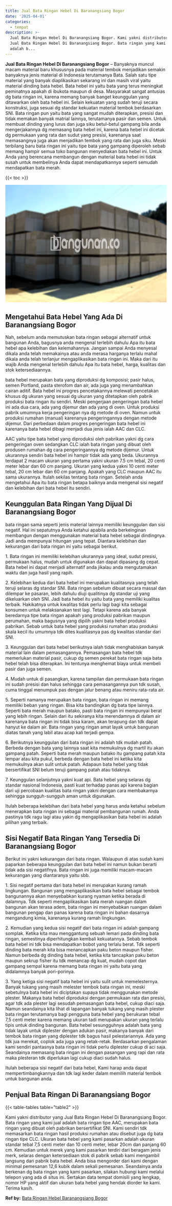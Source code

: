 ```yaml
---
title: Jual Bata Ringan Hebel Di Baranangsiang Bogor
date: '2025-04-01'
categories:
  - tempat
description: >-
  Jual Bata Ringan Hebel Di Baranangsiang Bogor. Kami yakni distributor yang
  Jual Bata Ringan Hebel Di Baranangsiang Bogor. Bata ringan yang kami jual
  adalah b...
---
```


**Jual Bata Ringan Hebel Di Baranangsiang Bogor** – Banyaknya muncul macam material baru khususnya pada material tembok menjadikan semakin banyaknya jenis material di Indonesia terutamanya Bata. Salah satu tipe material yang banyak diaplikasikan sekarang ini dan masih viral yaitu material dinding bata hebel. Bata hebel ini yaitu bata yang terus meningkat peminatnya apakah di ibukota maupun di desa. Masyarakat sangat antusias dg bata ringan ini, karena memang banyak banget keunggulan yang ditawarkan oleh bata hebel ini. Selain kekuatan yang sudah teruji secara konstruksi, juga sesuai dg standar kekuatan material tembok berdasarkan SNI. Bata ringan pun yaitu bata yang sangat mudah diterapkan, presisi dan tidak memakan banyak matrial lainnya, terutamanya pasir dan semen. Untuk membuat dinding yang lurus dan juga siku betul-betul gampang bila anda mengerjakannya dg memasang bata hebel ini, karena bata hebel ini dicetak dg permukaan yang rata dan sudut yang presisi, karenanya saat memasangnya juga akan menjadikan tembok yang rata dan juga siku. Meski terbilang baru bata ringan ini yaitu tipe bata yang gampang diperoleh sebab memang hampir semua toko bangunan menyediakan bata hebel ini. Untuk Anda yang berencana membangun dengan material bata hebel ini tidak susah untuk membelinya Anda dapat mendapatkannya seperti semudah mendapatkan bata merah.

{{< toc >}}

![Jual Bata Ringan Hebel Di Baranangsiang Bogor](/images/jual-hebel-murah-35.png)

## Mengetahui Bata Hebel Yang Ada Di Baranangsiang Bogor

Nah, sebelum anda memutuskan bata ringan sebagai alternatif untuk bangunan Anda, bagusnya anda mengenal terlebih dahulu Apa itu bata hebel apa kelebihan dan kelemahannya. Jangan sampai Anda menyesal dikala anda telah memakainya atau anda merasa harganya terlalu mahal dikala anda telah terlanjur mengaplikasikan bata ringan ini. Maka dari itu wajib Anda mengenal terlebih dahulu Apa itu bata hebel, harga, kualitas dan stok ketersediaannya.

bata hebel merupakan bata yang diproduksi dg komposisi; pasir halus, semen Portland, pasta sterofom dan air, ada juga yang menambahkan cairan aditif. Bata hebel ini progres pencetakannya melewati pencetakan khusus dg ukuran yang sesuai dg ukuran yang ditetapkan oleh pabrik produksi bata ringan itu sendiri. Meski pengerjaan pengeringan bata hebel ini ada dua cara, ada yang dijemur dan ada yang di oven. Untuk produksi pabrik umumnya kerja pengeringan nya dg metode di oven. Namun untuk produksi rumahan (manual) karenanya pengeringannya dengan metode dijemur. Dari perbedaan dalam progres pengeringan bata hebel ini karenanya bata hebel dibagi menjadi dua jenis ialah AAC dan CLC.

AAC yaitu tipe bata hebel yang diproduksi oleh pabrikan yakni dg cara pengeringan oven sedangkan CLC ialah bata ringan yang dibuat oleh produsen rumahan dg cara pengeringannya dg metode dijemur. Untuk ukurannya sendiri bata hebel ini hampir tidak ada yang beda. Ukurannya terdapat 2 macam ukuran yang pertama yakni ukuran 7.5 cm tebal, 20 centi meter lebar dan 60 cm panjang. Ukuran yang kedua yakni 10 centi meter tebal, 20 cm lebar dan 60 cm panjang. Apakah yang CLC maupun AAC itu sama ukurannya. Itulah sekilas tentang bata ringan. Setelah anda mengetahui Apa itu bata ringan betapa baiknya anda mengenal sisi negatif dan kelebihan dari bata hebel itu sendiri.

## Keunggulan Bata Ringan Yang Dijual Di Baranangsiang Bogor

bata ringan sama seperti jenis material lainnya memiliki keunggulan dan sisi negatif. Hal ini sepatutnya Anda ketahui apabila anda berkeinginan membangun dengan menggunakan material bata hebel sebagai dindingnya. Jadi anda mempunyai hitungan yang tepat. Diantara kelebihan dan kekurangan dari bata ringan ini yaitu sebagai berikut.

1\. Bata ringan ini memiliki kelebihan ukurannya yang ideal, sudut presisi, permukaan halus, mudah untuk digunakan dan dapat dipasang dg cepat. Bata hebel ini dapat menjadi alternatif anda jikalau anda mengutamakan waktu dan juga hasil yang rapih.

2\. Kelebihan kedua dari bata hebel ini merupakan kualitasnya yang telah teruji selaras dg standar SNI. Bata ringan sebelum dibuat secara massal dan dilempar ke pasaran, lebih dahulu diuji qualitinya dg standar uji yang dikeluarkan oleh SNI. Jadi bata hebel itu yaitu bata yang memiliki kualitas terbaik. Hakikatnya untuk kwalitas tidak perlu lagi bagi kita sebagai konsumen untuk melaksanakan test lagi. Tetapi karena ada banyak beredarnya tipe bata ringan apakah yang produksi pabrikan maupun perumahan, maka bagusnya yang dipilih yakni bata hebel produksi pabrikan. Sebab untuk bata hebel yang produksi rumahan atau produksi skala kecil itu umumnya tdk dites kualitasnya pas dg kwalitas standar dari SNI.

3\. Keunggulan dari bata hebel berikutnya ialah tidak menghabiskan banyak material lain dalam pemasangannya. Pemasangan bata hebel tdk memerlukan material pasir, cukup dg semen perekat bata ringan saja bata hebel telah bisa diterapkan. Ini tentunya menghemat biaya untuk membeli pasir dan juga semen.

4\. Mudah untuk di pasangkan, karena tampilan dan permukaan bata ringan ini sudah presisi dan halus sehingga cara pemasangannya pun tdk susah, cuma tinggal menumpuk pas dengan jalur benang atau meniru rata-rata air.

5\. Seperti namanya merupakan bata ringan, bata ringan ini memang memiliki beban yang ringan. Bisa kita bandingkan dg bata tipe lainnya. Seperti bata merah maupun batako, pasti bata ringan ini mempunyai berat yang lebih ringan. Selain dari itu sekiranya kita merendamnya di dalam air karenanya bata ringan ini tidak bisa karam, akan terapung dan tdk dapat hanyut ke dalam air. Bata ringan yang ringan amat layak untuk bangunan diatas tanah yang labil atau acap kali terjadi gempa.

6\. Berikutnya keunggulan dari bata ringan ini adalah tdk mudah patah. Berbeda dengan bata yang lainnya saat kita memukulnya dg martil itu akan gampang patah. Seperti bata merah maupun batako itu gampang patah kita lempar atau kita pukul, berbeda dengan bata hebel ini ketika kita memukulnya akan sulit untuk patah. Adapaun bata hebel yang tidak bersertifikat SNI belum teruji gampang patah atau tidaknya.

7\. Keunggulan selanjutnya yakni kuat api. Bata hebel yang selaras dg standar nasional Indonesia, pasti kuat terhadap panas api karena bagian dari uji percobaan kualitas bata ringan yakni dengan cara membakarnya sehingga sungguh-sungguh aman untuk digunakan.

Itulah beberapa kelebihan dari bata hebel yang harus anda ketahui sebelum menerapkan bata ringan ini sebagai material pembangunan rumah. Anda pastinya tdk ragu lagi atau yakin dg mengaplikasikan bata hebel ini adalah pilihan yang terbaik.

## Sisi Negatif Bata Ringan Yang Tersedia Di Baranangsiang Bogor

Berikut ini yakni kekurangan dari bata ringan. Walaupun di atas sudah kami paparkan beberapa keunggulan dari bata hebel ini namun bukan berarti tidak ada sisi negatifnya. Bata ringan ini juga memiliki macam-macam kekurangan yang diantaranya yaitu sbb.

1\. Sisi negatif pertama dari bata hebel ini merupakan kurang ramah lingkungan. Bangunan yang mengaplikasikan bata hebel sebagai tembok bangunannya akan menyebabkan kurang nyaman ketika berada di dalamnya. Tdk seperti mengaplikasikan bata merah ruangan dalam bangunan akan terasa adem, bata ringan ini menyebabkan ruangan dalam bangunan pengap dan panas karena bata ringan ini bahan dasarnya mengandung kimia, karenanya kurang ramah lingkungan.

2\. Kemudian yang kedua sisi negatif dari bata ringan ini adalah gampang somplak. Ketika kita mau menggantung sebuah lemari pada dinding bata ringan, semestinya diperhitungkan kembali kekuatannya. Sebab tembok bata hebel ini tdk bisa mendapatkan bobot yang terlalu berat. Tdk seperti dinding bata merah kita bisa menancapkan paku beton maupun fisher. Namun berbeda dg dinding bata hebel, ketika kita tancapkan paku beton maupun sekrup fisher itu tdk menancap dg kuat, mudah copot dan gampang sempal karena memang bata ringan ini yaitu bata yang didalamnya banyak pori-porinya.

3\. Yang ketiga sisi negatif bata hebel ini yaitu sulit untuk memelesternya. Banyak tukang yang masih melester tembok bata ringan ini, meski sebetulnya bata hebel ini diciptakan supaya tidak menggunakan metode plester. Makanya bata hebel diproduksi dengan permukaan rata dan presisi, agar tdk ada plester lagi sesudah pemasangan bata hebel, cukup diaci saja. Namun seandainya kita lihat di lapangan banyak tukang yang masih plester bata ringan terutamanya bagi pengguna bata hebel yang berukuran tebal 7,5 centi meter karena memang ukuran tadi merupakan ukuran yang terlalu tipis untuk dinding bangunan. Bata hebel sesungguhnya adalah bata yang tidak layak untuk diplester dengan adukan pasir, makanya banyak dari tembok bata ringan yang diplester tdk bagus hasil pelestariannya. Ada yang tdk jua merekat, coplok ada juga yang retak-retak. Berdasarkan pengalaman kami sendiri pantasnya bata ringan ini tidak perlu diplester cukup di aci saja. Seandainya memasang bata ringan ini dengan pasangan yang rapi dan rata maka plesteran tdk diperlukan lagi cukup diaci sudah halus.

Itulah beberapa sisi negatif dari bata hebel, Kami harap anda dapat mempertimbangkannya dan tdk lagi keder dalam memilih material tembok untuk bangunan anda.

## Penjual Bata Ringan Di Baranangsiang Bogor

{{< table-tables table="table2" >}}

Kami yakni distributor yang Jual Bata Ringan Hebel Di Baranangsiang Bogor. Bata ringan yang kami jual adalah bata ringan tipe AAC, merupakan bata ringan yang dibuat oleh pabrikan bersertifikat SNI. Kami sendiri tdk memasarkan bata ringan hasil produksi rumahan atau disebut juga dg bata ringan tipe CLC. Ukuran bata hebel yang kami pasarkan adalah ukuran standar tebal 7,5 centi meter dan 10 centi meter, lebar 20cm dan panjang 60 cm. Kemudian untuk merek yang kami pasarkan terdiri dari beragam jenis merk, selaras dengan ketersediaan stok di pabrik sebab kami mengambil langsung dari pabrik bata hebel. Anda bisa mengorder dari kami dengan minimal pemesanan 12,6 kubik dalam sekali pemesanan. Seandainya anda berkenan dg bata ringan yang kami pasarkan, silakan hubungi kami melalui telepon yang ada di situs ini. Sertakan data tempat domisili yang lengkap, nomor HP yang aktif dan ukuran bata hebel yang hendak diorder ke kami. Terima kasih.

**Ref by:** [Bata Ringan Hebel Baranangsiang Bogor](https://id.wikipedia.org/wiki/Bata)
